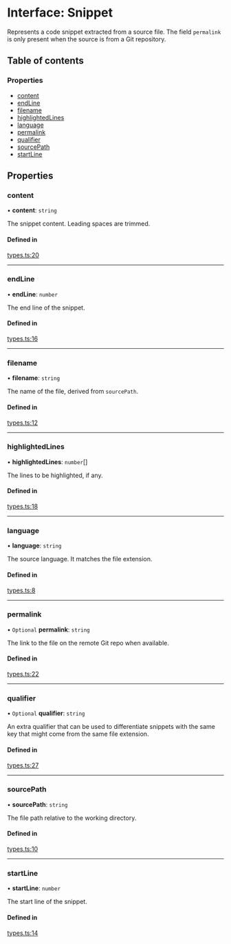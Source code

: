 # Interface: Snippet

Represents a code snippet extracted from a source file. The field
`permalink` is only present when the source is from a Git repository.

## Table of contents

### Properties

- [content](Snippet.md#content)
- [endLine](Snippet.md#endline)
- [filename](Snippet.md#filename)
- [highlightedLines](Snippet.md#highlightedlines)
- [language](Snippet.md#language)
- [permalink](Snippet.md#permalink)
- [qualifier](Snippet.md#qualifier)
- [sourcePath](Snippet.md#sourcepath)
- [startLine](Snippet.md#startline)

## Properties

### content

• **content**: `string`

The snippet content. Leading spaces are trimmed.

#### Defined in

[types.ts:20](https://github.com/roxlabs/coldsnip/blob/f9e1b95/src/types.ts#L20)

___

### endLine

• **endLine**: `number`

The end line of the snippet.

#### Defined in

[types.ts:16](https://github.com/roxlabs/coldsnip/blob/f9e1b95/src/types.ts#L16)

___

### filename

• **filename**: `string`

The name of the file, derived from `sourcePath`.

#### Defined in

[types.ts:12](https://github.com/roxlabs/coldsnip/blob/f9e1b95/src/types.ts#L12)

___

### highlightedLines

• **highlightedLines**: `number`[]

The lines to be highlighted, if any.

#### Defined in

[types.ts:18](https://github.com/roxlabs/coldsnip/blob/f9e1b95/src/types.ts#L18)

___

### language

• **language**: `string`

The source language. It matches the file extension.

#### Defined in

[types.ts:8](https://github.com/roxlabs/coldsnip/blob/f9e1b95/src/types.ts#L8)

___

### permalink

• `Optional` **permalink**: `string`

The link to the file on the remote Git repo when available.

#### Defined in

[types.ts:22](https://github.com/roxlabs/coldsnip/blob/f9e1b95/src/types.ts#L22)

___

### qualifier

• `Optional` **qualifier**: `string`

An extra qualifier that can be used to differentiate snippets with the same key
that might come from the same file extension.

#### Defined in

[types.ts:27](https://github.com/roxlabs/coldsnip/blob/f9e1b95/src/types.ts#L27)

___

### sourcePath

• **sourcePath**: `string`

The file path relative to the working directory.

#### Defined in

[types.ts:10](https://github.com/roxlabs/coldsnip/blob/f9e1b95/src/types.ts#L10)

___

### startLine

• **startLine**: `number`

The start line of the snippet.

#### Defined in

[types.ts:14](https://github.com/roxlabs/coldsnip/blob/f9e1b95/src/types.ts#L14)
